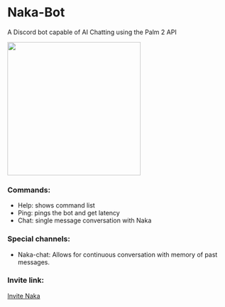 # Naka-Bot

A Discord bot capable of AI Chatting using the Palm 2 API


<img src="https://raw.githubusercontent.com/Daniel27110/Discord-Chatbot-Naka/main/Pictures/ProfilePictureChristmas.jpg" width="300">

 ### Commands: 
- Help: shows command list
- Ping: pings the bot and get latency
- Chat: single message conversation with Naka
  
 ### Special channels:
 - Naka-chat: Allows for continuous conversation with memory of past messages.

### Invite link:
[Invite Naka](https://discord.com/api/oauth2/authorize?client_id=1116496370682044417&permissions=8&scope=bot)

